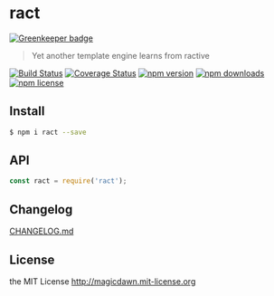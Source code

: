 # ract

[![Greenkeeper badge](https://badges.greenkeeper.io/magicdawn/ract.svg)](https://greenkeeper.io/)
> Yet another template engine learns from ractive

[![Build Status](https://img.shields.io/travis/magicdawn/ract.svg?style=flat-square)](https://travis-ci.org/magicdawn/ract)
[![Coverage Status](https://img.shields.io/codecov/c/github/magicdawn/ract.svg?style=flat-square)](https://codecov.io/gh/magicdawn/ract)
[![npm version](https://img.shields.io/npm/v/ract.svg?style=flat-square)](https://www.npmjs.com/package/ract)
[![npm downloads](https://img.shields.io/npm/dm/ract.svg?style=flat-square)](https://www.npmjs.com/package/ract)
[![npm license](https://img.shields.io/npm/l/ract.svg?style=flat-square)](http://magicdawn.mit-license.org)

## Install
```sh
$ npm i ract --save
```

## API
```js
const ract = require('ract');
```

## Changelog
[CHANGELOG.md](CHANGELOG.md)

## License
the MIT License http://magicdawn.mit-license.org